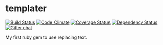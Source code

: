 templater
=========

[![Build Status](https://travis-ci.org/torokmark/templater.svg?branch=master)](https://travis-ci.org/torokmark/templater)
[![Code Climate](https://codeclimate.com/github/torokmark/templater/badges/gpa.svg)](https://codeclimate.com/github/torokmark/templater)
[![Coverage Status](https://coveralls.io/repos/torokmark/templater/badge.png?branch=master)](https://coveralls.io/r/torokmark/templater?branch=master)
[![Dependency Status](https://gemnasium.com/torokmark/templater.svg)](https://gemnasium.com/torokmark/templater)
[![Gitter chat](https://badges.gitter.im/torokmark/templater.png)](https://gitter.im/torokmark/templater)

My first ruby gem to use replacing text.
